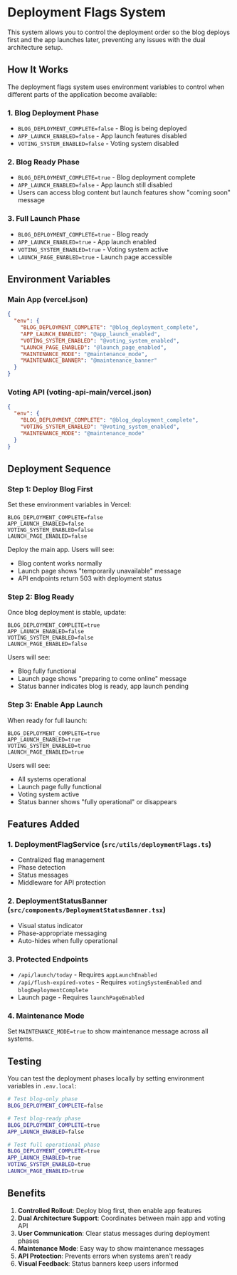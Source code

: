 # Deployment Flags System

This system allows you to control the deployment order so the blog deploys first and the app launches later, preventing any issues with the dual architecture setup.

## How It Works

The deployment flags system uses environment variables to control when different parts of the application become available:

### 1. Blog Deployment Phase
- `BLOG_DEPLOYMENT_COMPLETE=false` - Blog is being deployed
- `APP_LAUNCH_ENABLED=false` - App launch features disabled
- `VOTING_SYSTEM_ENABLED=false` - Voting system disabled

### 2. Blog Ready Phase  
- `BLOG_DEPLOYMENT_COMPLETE=true` - Blog deployment complete
- `APP_LAUNCH_ENABLED=false` - App launch still disabled
- Users can access blog content but launch features show "coming soon" message

### 3. Full Launch Phase
- `BLOG_DEPLOYMENT_COMPLETE=true` - Blog ready
- `APP_LAUNCH_ENABLED=true` - App launch enabled
- `VOTING_SYSTEM_ENABLED=true` - Voting system active
- `LAUNCH_PAGE_ENABLED=true` - Launch page accessible

## Environment Variables

### Main App (vercel.json)
```json
{
  "env": {
    "BLOG_DEPLOYMENT_COMPLETE": "@blog_deployment_complete",
    "APP_LAUNCH_ENABLED": "@app_launch_enabled", 
    "VOTING_SYSTEM_ENABLED": "@voting_system_enabled",
    "LAUNCH_PAGE_ENABLED": "@launch_page_enabled",
    "MAINTENANCE_MODE": "@maintenance_mode",
    "MAINTENANCE_BANNER": "@maintenance_banner"
  }
}
```

### Voting API (voting-api-main/vercel.json)
```json
{
  "env": {
    "BLOG_DEPLOYMENT_COMPLETE": "@blog_deployment_complete",
    "VOTING_SYSTEM_ENABLED": "@voting_system_enabled",
    "MAINTENANCE_MODE": "@maintenance_mode"
  }
}
```

## Deployment Sequence

### Step 1: Deploy Blog First
Set these environment variables in Vercel:
```
BLOG_DEPLOYMENT_COMPLETE=false
APP_LAUNCH_ENABLED=false
VOTING_SYSTEM_ENABLED=false
LAUNCH_PAGE_ENABLED=false
```

Deploy the main app. Users will see:
- Blog content works normally
- Launch page shows "temporarily unavailable" message
- API endpoints return 503 with deployment status

### Step 2: Blog Ready
Once blog deployment is stable, update:
```
BLOG_DEPLOYMENT_COMPLETE=true
APP_LAUNCH_ENABLED=false
VOTING_SYSTEM_ENABLED=false
LAUNCH_PAGE_ENABLED=false
```

Users will see:
- Blog fully functional
- Launch page shows "preparing to come online" message
- Status banner indicates blog is ready, app launch pending

### Step 3: Enable App Launch
When ready for full launch:
```
BLOG_DEPLOYMENT_COMPLETE=true
APP_LAUNCH_ENABLED=true
VOTING_SYSTEM_ENABLED=true
LAUNCH_PAGE_ENABLED=true
```

Users will see:
- All systems operational
- Launch page fully functional
- Voting system active
- Status banner shows "fully operational" or disappears

## Features Added

### 1. DeploymentFlagService (`src/utils/deploymentFlags.ts`)
- Centralized flag management
- Phase detection
- Status messages
- Middleware for API protection

### 2. DeploymentStatusBanner (`src/components/DeploymentStatusBanner.tsx`)
- Visual status indicator
- Phase-appropriate messaging
- Auto-hides when fully operational

### 3. Protected Endpoints
- `/api/launch/today` - Requires `appLaunchEnabled`
- `/api/flush-expired-votes` - Requires `votingSystemEnabled` and `blogDeploymentComplete`
- Launch page - Requires `launchPageEnabled`

### 4. Maintenance Mode
Set `MAINTENANCE_MODE=true` to show maintenance message across all systems.

## Testing

You can test the deployment phases locally by setting environment variables in `.env.local`:

```bash
# Test blog-only phase
BLOG_DEPLOYMENT_COMPLETE=false

# Test blog-ready phase  
BLOG_DEPLOYMENT_COMPLETE=true
APP_LAUNCH_ENABLED=false

# Test full operational phase
BLOG_DEPLOYMENT_COMPLETE=true
APP_LAUNCH_ENABLED=true
VOTING_SYSTEM_ENABLED=true
LAUNCH_PAGE_ENABLED=true
```

## Benefits

1. **Controlled Rollout**: Deploy blog first, then enable app features
2. **Dual Architecture Support**: Coordinates between main app and voting API
3. **User Communication**: Clear status messages during deployment phases
4. **Maintenance Mode**: Easy way to show maintenance messages
5. **API Protection**: Prevents errors when systems aren't ready
6. **Visual Feedback**: Status banners keep users informed
